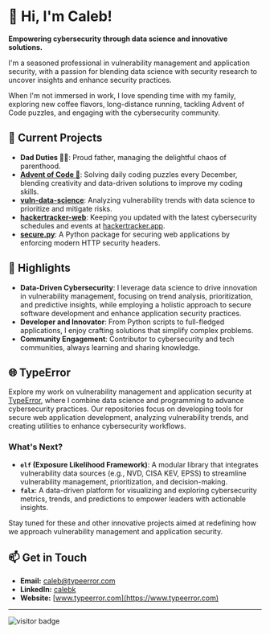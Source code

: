 # 👋 Hi, I'm Caleb!

**Empowering cybersecurity through data science and innovative solutions.**

I'm a seasoned professional in vulnerability management and application security, with a passion for blending data science with security research to uncover insights and enhance security practices.

When I'm not immersed in work, I love spending time with my family, exploring new coffee flavors, long-distance running, tackling Advent of Code puzzles, and engaging with the cybersecurity community.

## 🚀 Current Projects

- **Dad Duties 👶👧**: Proud father, managing the delightful chaos of parenthood.
- **[Advent of Code 🎄](https://github.com/cak/advent-of-code)**: Solving daily coding puzzles every December, blending creativity and data-driven solutions to improve my coding skills.
- **[vuln-data-science](https://github.com/typeerror/vuln-data-science)**: Analyzing vulnerability trends with data science to prioritize and mitigate risks.
- **[hackertracker-web](https://github.com/junctor/hackertracker-web)**: Keeping you updated with the latest cybersecurity schedules and events at [hackertracker.app](https://hackertracker.app/).
- **[secure.py](https://github.com/typeerror/secure)**: A Python package for securing web applications by enforcing modern HTTP security headers.

## 🌟 Highlights

- **Data-Driven Cybersecurity**: I leverage data science to drive innovation in vulnerability management, focusing on trend analysis, prioritization, and predictive insights, while employing a holistic approach to secure software development and enhance application security practices.
- **Developer and Innovator**: From Python scripts to full-fledged applications, I enjoy crafting solutions that simplify complex problems.
- **Community Engagement**: Contributor to cybersecurity and tech communities, always learning and sharing knowledge.

## 🌐 TypeError

Explore my work on vulnerability management and application security at [TypeError](https://github.com/TypeError), where I combine data science and programming to advance cybersecurity practices. Our repositories focus on developing tools for secure web application development, analyzing vulnerability trends, and creating utilities to enhance cybersecurity workflows.

### What's Next?

- **`elf` (Exposure Likelihood Framework)**: A modular library that integrates vulnerability data sources (e.g., NVD, CISA KEV, EPSS) to streamline vulnerability management, prioritization, and decision-making.
- **`falx`**: A data-driven platform for visualizing and exploring cybersecurity metrics, trends, and predictions to empower leaders with actionable insights.

Stay tuned for these and other innovative projects aimed at redefining how we approach vulnerability management and application security.

## 📫 Get in Touch

- **Email:** [caleb@typeerror.com](mailto:caleb@typeerror.com)
- **LinkedIn:** [calebk](https://linkedin.com/in/calebk)
- **Website:** [www.typeerror.com](https://www.typeerror.com)

---

![visitor badge](https://visitor-badge.laobi.icu/badge?page_id=cak.cak&format=true)
